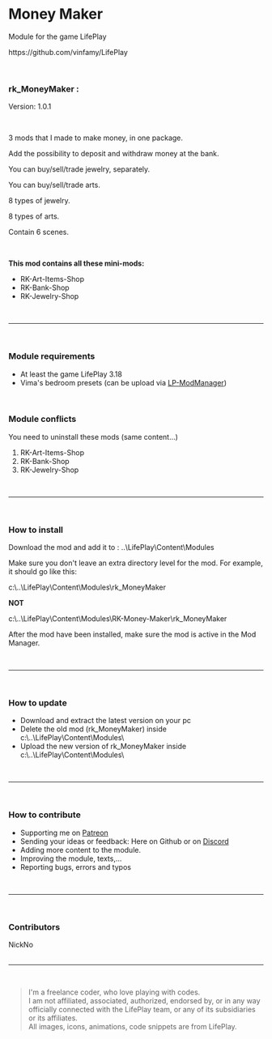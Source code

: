 <h1>Money Maker</h1>
<p>Module for the game LifePlay</p>
<p>https://github.com/vinfamy/LifePlay</p>
<br>
<h3>rk_MoneyMaker :</h3>
<p>Version: 1.0.1</p>
<br>
<p>3 mods that I made to make money, in one package.</p>
<p>Add the possibility to deposit and withdraw money at the bank.</p>
<p>You can buy/sell/trade jewelry, separately.</p>
<p>You can buy/sell/trade arts.</p>
<p>8 types of jewelry.</p>
<p>8 types of arts.</p>
<p>Contain 6 scenes.</p>
<br>
<p><strong>This mod contains all these mini-mods:</strong></p>
<ul>
<li>RK-Art-Items-Shop</li>
<li>RK-Bank-Shop</li>
<li>RK-Jewelry-Shop</li>
</ul>
<br>
<hr>
<br>
<h3>Module requirements</h3>
<ul>
<li>At least the game LifePlay 3.18</li>
<li>Vima's bedroom presets (can be upload via <a href="https://github.com/NickNo-dev/LP-ModManager">LP-ModManager</a>)</li>
</ul>
<br>
<h3>Module conflicts</h3>
<p>You need to uninstall these mods (same content...)</p>
<ol>
<li>RK-Art-Items-Shop</li>
<li>RK-Bank-Shop</li>
<li>RK-Jewelry-Shop</li>
</ol>
<br>
<hr>
<br>
<h3>How to install</h3>
<p>Download the mod and add it to : ..\LifePlay\Content\Modules</p>
<p>Make sure you don't leave an extra directory level for the mod. For example, it should go like this:</p>
<p>c:\..\LifePlay\Content\Modules\rk_MoneyMaker</p>
<p><strong>NOT</strong></p>
<p>c:\..\LifePlay\Content\Modules\RK-Money-Maker\rk_MoneyMaker</p>
<p>After the mod have been installed, make sure the mod is active in the Mod Manager.</p>
<br>
<hr>
<br>
<h3>How to update</h3>
<ul>
<li>Download and extract the latest version on your pc</li>
<li>Delete the old mod (rk_MoneyMaker) inside c:\..\LifePlay\Content\Modules\</li>
<li>Upload the new version of rk_MoneyMaker inside c:\..\LifePlay\Content\Modules\</li>
</ul>
<br>
<hr>
<br>
<h3>How to contribute</h3>
<ul>
<li>Supporting me on <a href="https://www.patreon.com/raiderknight">Patreon</a></li>
<li>Sending your ideas or feedback: Here on Github or on <a href="https://discord.gg/d3U9E2wb4Y">Discord</a></li>
<li>Adding more content to the module.</li>
<li>Improving the module, texts,...</li>
<li>Reporting bugs, errors and typos</li>
</ul>
<br>
<hr>
<br>
<h3>Contributors</h3>
NickNo<br>
<br>
<hr>
<br>
<blockquote> I'm a freelance coder, who love playing with codes.<br>
I am not affiliated, associated, authorized, endorsed by, or in any way officially connected with the LifePlay team, or any of its subsidiaries or its affiliates.<br>
All images, icons, animations, code snippets are from LifePlay.</blockquote>

